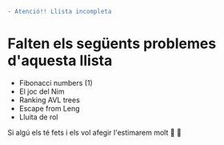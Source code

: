 ```diff
- Atenció!! Llista incompleta
```
# Falten els següents problemes d'aquesta llista
- Fibonacci numbers (1)
- El joc del Nim
- Ranking AVL trees
- Escape from Leng
- Lluita de rol

Si algú els té fets i els vol afegir l'estimarem molt :purple_heart: :yellow_heart:
